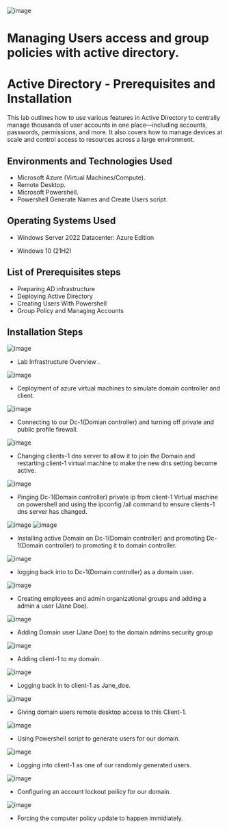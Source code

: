 ![image](https://github.com/user-attachments/assets/4ebcafe1-4002-49e1-9961-38af716d541c)

# Managing Users access and group policies with active directory.

<h1>Active Directory - Prerequisites and Installation</h1>
This lab outlines how to use various features in Active Directory to centrally manage thousands of user accounts in one place—including accounts, passwords, permissions, and more. It also covers how to manage devices at scale and control access to resources across a large environment.



<h2>Environments and Technologies Used</h2>

- Microsoft Azure (Virtual Machines/Compute).
- Remote Desktop.
- Microsoft Powershell.
- Powershell Generate Names and Create Users script.


<h2>Operating Systems Used </h2>

- Windows Server 2022 Datacenter: Azure Edition

- Windows 10</b> (21H2)

<h2>List of Prerequisites steps</h2>


- Preparing AD infrastructure 
- Deploying Active Directory
- Creating Users With Powershell
- Group Policy and Managing  Accounts


<h2>Installation Steps</h2>

![image](https://github.com/user-attachments/assets/15c0c796-7775-4e8c-bfe2-e7ba4037c9a1)

- Lab Infrastructure Overview .

![image](https://github.com/user-attachments/assets/c65c202c-9ea3-4e44-8517-62b7305fda6f)

- Ceployment of azure virtual machines to simulate domain controller and client.

![image](https://github.com/user-attachments/assets/58114f46-5efa-401b-a306-975f5ca806ab)

- Connecting to our Dc-1(Domian controller) and turning off private and public profile firewall.

![image](https://github.com/user-attachments/assets/155a385c-fd35-44dd-972d-5f46cceb8f40)

- Changing clients-1 dns server to allow it to join the Domain and restarting client-1 virtual machine to make the new dns setting become active.

![image](https://github.com/user-attachments/assets/72b85307-b32d-4f3a-b06f-cc263b2cc6ce)

- Pinging Dc-1(Domain controller) private ip from client-1 Virtual machine on powershell and using the ipconfig /all command to ensure clients-1 dns server has changed.

![image](https://github.com/user-attachments/assets/75c2fcd5-fe85-41eb-9eef-cd234fc3f830)    ![image](https://github.com/user-attachments/assets/f66001b0-58c0-4a02-bc63-e547673d690c)

- Installing active Domain on Dc-1(Domain controller) and promoting Dc-1(Domain controller) to promoting it to domain controller.

![image](https://github.com/user-attachments/assets/718d379b-f7ec-4757-8835-418ff2852e60)

- logging back into to Dc-1(Domain controller) as a domain user.

![image](https://github.com/user-attachments/assets/a25efc35-9fcc-4057-a1c1-fdc42bd4d398)

- Creating employees and admin organizational groups and adding a admin a user (Jane Doe).

![image](https://github.com/user-attachments/assets/81d99887-bcf2-4886-b145-f34aaadfad7d)

- Adding Domain user (Jane Doe) to the domain admins security group

![image](https://github.com/user-attachments/assets/c7dfcce6-27a1-4f57-a5f1-9a27c9589249)

- Adding client-1 to my domain.

![image](https://github.com/user-attachments/assets/2fa4f754-b807-4c86-b5e6-bc9c5218481c)

- Logging back in to client-1 as Jane_doe.

![image](https://github.com/user-attachments/assets/8c0cf078-50f2-4424-888c-09752567f883)

- Giving domain users remote desktop access to this Client-1.

![image](https://github.com/user-attachments/assets/e74c9449-8705-4432-908d-860787b84c89)

- Using Powershell script to generate users for our domain.

![image](https://github.com/user-attachments/assets/c8a8faa0-9505-405a-b9d9-d153e1fd919c)

- Logging into client-1 as one of our randomly generated users.


![image](https://github.com/user-attachments/assets/a2619e23-b0be-4ac2-93fa-961c58654759)

- Configuring an account lockout poilicy for our domain.

![image](https://github.com/user-attachments/assets/f3dbc39f-86bc-4dda-a7b2-b302d6fc0d5e)

- Forcing the computer policy update to happen immidiately.

